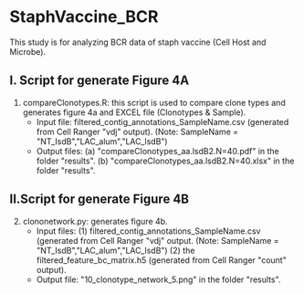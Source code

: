 # StaphVaccine_BCR
This study is for analyzing BCR data of staph vaccine (Cell Host and Microbe).

## I. Script for generate Figure 4A
1. compareClonotypes.R: this script is used to compare clone types and generates figure 4a and EXCEL file (Clonotypes & Sample).
   - Input file: filtered_contig_annotations_SampleName.csv (generated from Cell Ranger "vdj" output). (Note: SampleName = "NT_IsdB","LAC_alum","LAC_lsdB")
   - Output files: 
     (a) "compareClonotypes_aa.lsdB2.N=40.pdf" in the folder "results".
     (b) "compareClonotypes_aa.lsdB2.N=40.xlsx" in the folder "results".

## II.Script for generate Figure 4B
2. clononetwork.py: generates figure 4b. 
   - Input files: 
     (1) filtered_contig_annotations_SampleName.csv (generated from Cell Ranger "vdj" output. (Note: SampleName = "NT_IsdB","LAC_alum","LAC_lsdB")
     (2) the filtered_feature_bc_matrix.h5 (generated from Cell Ranger "count" output). 
   - Output file: "10_clonotype_network_5.png" in the folder "results".
